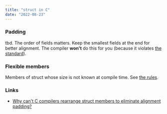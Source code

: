```yaml
---
title: "struct in C"
date: "2022-08-23"
---
```


### Padding
tbd. The order of fields matters. Keep the smallest fields at the end for better alignment. The compiler **won't** do this for you (because it violates [the standard](https://stackoverflow.com/a/118177)).

### Flexible members
 Members of struct whose size is not known at compile time. See [the rules](https://stackoverflow.com/a/26818050).

### Links
- [Why can't C compilers rearrange struct members to eliminate alignment padding?](https://stackoverflow.com/questions/9486364/)